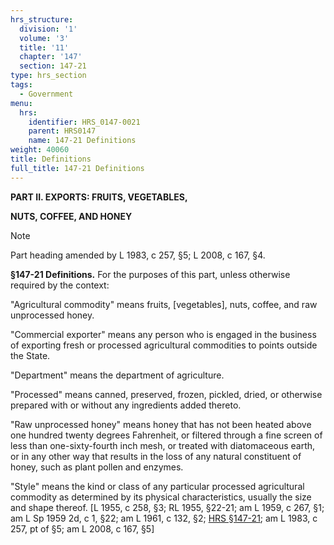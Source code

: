 ```yaml
---
hrs_structure:
  division: '1'
  volume: '3'
  title: '11'
  chapter: '147'
  section: 147-21
type: hrs_section
tags:
  - Government
menu:
  hrs:
    identifier: HRS_0147-0021
    parent: HRS0147
    name: 147-21 Definitions
weight: 40060
title: Definitions
full_title: 147-21 Definitions
---
```

**PART II. EXPORTS: FRUITS, VEGETABLES,**

**NUTS, COFFEE, AND HONEY**

Note

Part heading amended by L 1983, c 257, §5; L 2008, c 167, §4.

**§147-21 Definitions.** For the purposes of this part, unless otherwise required by the context:

"Agricultural commodity" means fruits, [vegetables], nuts, coffee, and raw unprocessed honey.

"Commercial exporter" means any person who is engaged in the business of exporting fresh or processed agricultural commodities to points outside the State.

"Department" means the department of agriculture.

"Processed" means canned, preserved, frozen, pickled, dried, or otherwise prepared with or without any ingredients added thereto.

"Raw unprocessed honey" means honey that has not been heated above one hundred twenty degrees Fahrenheit, or filtered through a fine screen of less than one-sixty-fourth inch mesh, or treated with diatomaceous earth, or in any other way that results in the loss of any natural constituent of honey, such as plant pollen and enzymes.

"Style" means the kind or class of any particular processed agricultural commodity as determined by its physical characteristics, usually the size and shape thereof. [L 1955, c 258, §3; RL 1955, §22-21; am L 1959, c 267, §1; am L Sp 1959 2d, c 1, §22; am L 1961, c 132, §2; [HRS §147-21](/title-11/chapter-147/section-147-21/); am L 1983, c 257, pt of §5; am L 2008, c 167, §5]